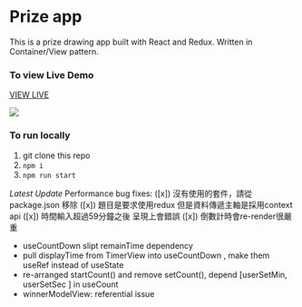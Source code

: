 # Prize app 

This is a prize drawing app built with React and Redux. Written in Container/View pattern.

### To view Live Demo 
[VIEW LIVE](https://prize-page.vercel.app)

![](https://media3.giphy.com/media/DhjRqTTRtlxQ12JaRb/giphy.gif?cid=790b7611b5047806d91a285dab8599d968719ceb3bcd51e8&rid=giphy.gif&ct=g)



### To run locally

1. git clone this repo
2. `npm i`
3. `npm run start`


*Latest Update*
Performance bug fixes:
([x]) 沒有使用的套件，請從 package.json 移除
([x]) 題目是要求使用redux 但是資料傳遞主軸是採用context api
([x]) 時間輸入超過59分鐘之後 呈現上會錯誤
([x]) 倒數計時會re-render很嚴重
  - useCountDown slipt remainTime dependency
  - pull displayTime from TimerView into useCountDown , make them useRef instead of useState
  - re-arranged startCount() and remove setCount(), depend [userSetMin, userSetSec ] in useCount
  - winnerModelView: referential issue
